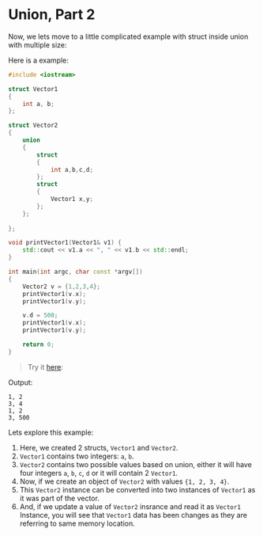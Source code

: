 # Union, Part 2

Now, we lets move to a little complicated example with struct inside union with multiple size:

Here is a example:

```cpp
#include <iostream>

struct Vector1
{
    int a, b;
};

struct Vector2
{
    union
    {
        struct
        {
            int a,b,c,d;
        };
        struct
        {
            Vector1 x,y;
        };
    };
    
};

void printVector1(Vector1& v1) {
    std::cout << v1.a << ", " << v1.b << std::endl;
}

int main(int argc, char const *argv[])
{
    Vector2 v = {1,2,3,4};
    printVector1(v.x);
    printVector1(v.y);

    v.d = 500;
    printVector1(v.x);
    printVector1(v.y);

    return 0;
}
```

> Try it [here](https://onecompiler.com/cpp/42pm9r2ar):

Output:

```
1, 2
3, 4
1, 2
3, 500
```

Lets explore this example:

1. Here, we created 2 structs, `Vector1` and `Vector2`.
2. `Vector1` contains two integers: `a`, `b`.
3. `Vector2` contains two possible values based on union, either it will have four integers `a`, `b`, `c`, `d` or it will contain 2 `Vector1`.
4. Now, if we create an object of `Vector2` with values `{1, 2, 3, 4}`.
5. This `Vector2` instance can be converted into two instances of `Vector1` as it was part of the vector.
6. And, if we update a value of `Vector2` insrance and read it as `Vector1` Instance, you will see that `Vector1` data has been changes as they are referring to same memory location.
